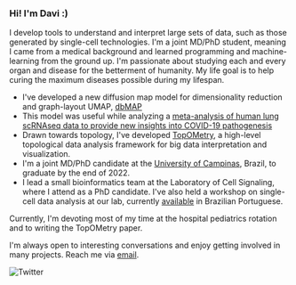 ### Hi! I'm Davi :)

I develop tools to understand and interpret large sets of data, such as those generated by single-cell technologies.
I'm a joint MD/PhD student, meaning I came from a medical background and learned programming and machine-learning from the ground up. 
I'm passionate about studying each and every organ and disease for the betterment of humanity. My life goal is to help curing the maximum diseases possible during my lifespan.

- I've developed a new diffusion map model for dimensionality reduction and graph-layout UMAP, [dbMAP](https://github.com/davisidarta/dbMAP)
- This model was useful while analyzing a [meta-analysis of human lung scRNAseq data to provide new insights into COVID-19 pathogenesis](https://doi.org/10.1038/s41598-020-76488-2)
- Drawn towards topology, I've developed [TopOMetry](https://github.com/davisidarta/topometry), a high-level topological data analysis framework for big data interpretation and visualization. 
- I'm a joint MD/PhD candidate at the [University of Campinas](https://www.unicamp.br/unicamp/), Brazil, to graduate by the end of 2022. 
- I lead a small bioinformatics team at the Laboratory of Cell Signaling, where I attend as a PhD candidate. I've also held a workshop on single-cell data analysis at our lab, currently [available](https://github.com/OCRC/TreinamentoSingleCell) in Brazilian Portuguese. 

Currently, I'm devoting most of my time at the hospital pediatrics rotation and to writing the TopOMetry paper.

I'm always open to interesting conversations and enjoy getting involved in many projects. Reach me via [email](mailto:davisidarta@fcm.unicamp.br). 

![Twitter](https://img.shields.io/twitter/url/https/twitter.com/DaviSidarta.svg?label=Follow%20%40davisidarta&style=social)





<!--
**davisidarta/davisidarta** is a ✨ _special_ ✨ repository because its `README.md` (this file) appears on your GitHub profile.
